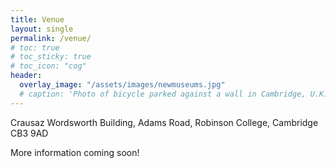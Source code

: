 ```yaml
---
title: Venue
layout: single
permalink: /venue/
# toc: true
# toc_sticky: true
# toc_icon: "cog"
header:
  overlay_image: "/assets/images/newmuseums.jpg"
  # caption: 'Photo of bicycle parked against a wall in Cambridge, U.K.'
---
```


Crausaz Wordsworth Building, Adams Road, Robinson College, Cambridge CB3 9AD

More information coming soon!